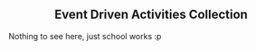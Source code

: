 ﻿<h2 align="center">Event Driven Activities Collection</h2>

<p style="text-align: justify">
Nothing to see here, just school works :p
</p>
